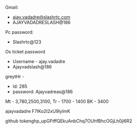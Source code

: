 Gmail:
- ajay.vadadre@slashrtc.com
- AJAYVADADRESLASH@186
	
Pc password:
- Slashrtc@123

Os ticket password
- Username - ajay.vadadre
- Ajayvadslash@186

greytHr - 
- Id: 285
- password: Ajayvadreas@186

Mt - 3,780,2500,3100,
Tr -  1700 - 1400
BK  - 3400 



ajayvadadre
F7IKo2I2xU9lyImK

github token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